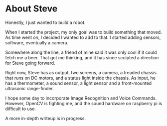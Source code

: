 # About Steve
Honestly, I just wanted to build a robot.  

When I started the project, my only goal was to build something that moved. As time went on, I decided I wanted to add to that. I started adding sensors, software, eventually a camera.

Somewhere along the line, a friend of mine said it was only cool if it could fetch me a beer. That got me thinking, and it has since sculpted a direction for Steve going forward. 

Right now, Steve has as output, two screens, a camera, a treaded chassis that runs on DC motors, and a status light inside the chassis. As input, he has a thermometer, a sound sensor, a light sensor and a front-mounted ultrasonic range-finder. 

I hope some day to incorporate Image Recognition and Voice Commands. However, OpenCV is fighting me, and the sound hardware on raspberry pi is difficult to use.

A more in-depth writeup is in progress. 
